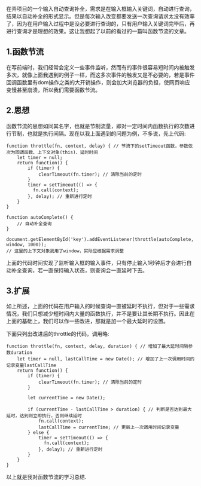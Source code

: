 在弄项目的一个输入自动查询补全，需求是在输入框输入关键词，自动进行查询，结果以自动补全的形式显示。但是每次输入改变都要发送一次查询请求太没有效率了，因为在用户输入过程中是没必要进行查询的，只有用户输入关键词完毕后，再进行查询才是理想的效果。这让我想起了以前的看过的一篇叫函数节流的文章。

## 1.函数节流

在写前端时，我们经常会定义一些事件监听，然而有的事件很容易短时间内被触发多次，就像上面我遇到的例子一样，而这多次事件的触发又是不必要的，若是事件回调函数里有dom操作之类的大开销操作，则会加大浏览器的负担，使网页响应变慢甚至崩溃，所以我们需要函数节流。

## 2.思想
函数节流的思想如同其名字，也就是节制流量，即对一定时间内函数执行的次数进行节制，也就是执行间隔。现在以我上面遇到的问题为例，不多说，先上代码:
```
function throttle(fn, context, delay) { // 节流下的setTimeout函数，参数依次为回调函数、上下文对象(this)、延时时间
    let timer = null;
    return function() {
    	if (timer) {
    	    clearTimeout(fn.timer); // 清除当前的定时
    	}
    	timer = setTimeout(() => {
    	  fn.call(context);
    	}, delay); // 重新进行定时
	}
}

function autoComplete() {
	// 自动补全查询
}

document.getElementById('key').addEventListener(throttle(autoComplete, window, 1000));
// 这里的上下文对象我用了window，实际应根据需求调整
```
上面的代码时间实现了监听输入框的输入事件，只有停止输入1秒钟后才会进行自动补全查询，若一直保持输入状态，则查询会一直延时下去。

## 3.扩展
如上所述，上面的代码在用户输入的时候查询一直被延时不执行，但对于一些需求情况，我们只想减少短时间内大量的函数执行，并不是要让其长期不执行。因此在上面的基础上，我们可以作一些改进，那就是加一个最大延时的设置。

下面只列出改进后的throttle的代码，调用略:
```
function throttle(fn, context, delay, duration) { // 增加了最大延时间隔参数duration
    let timer = null, lastCallTime = new Date(); // 增加了上一次调用时间的记录变量lastCallTime
    return function() {
    	if (timer) {
    	    clearTimeout(fn.timer); // 清除当前的定时
    	}

    	let currentTime = new Date();

    	if (currentTime - lastCallTime > duration) { // 判断是否达到最大延时，达到则立即执行，否则继续延时
    	    fn.call(context);
    	    lastCallTime = currentTime; // 更新上一次调用时间记录变量
    	} else {
        	timer = setTimeout(() => {
        	  fn.call(context);
        	}, delay); // 重新进行定时
        }
	}
}
```

以上就是我对函数节流的学习总结.